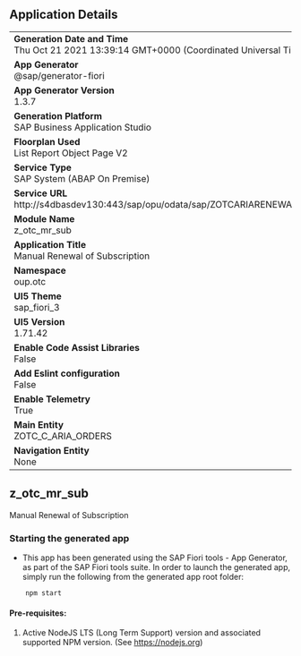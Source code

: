 ## Application Details
|               |
| ------------- |
|**Generation Date and Time**<br>Thu Oct 21 2021 13:39:14 GMT+0000 (Coordinated Universal Time)|
|**App Generator**<br>@sap/generator-fiori|
|**App Generator Version**<br>1.3.7|
|**Generation Platform**<br>SAP Business Application Studio|
|**Floorplan Used**<br>List Report Object Page V2|
|**Service Type**<br>SAP System (ABAP On Premise)|
|**Service URL**<br>http://s4dbasdev130:443/sap/opu/odata/sap/ZOTCARIARENEWAL_SRV/
|**Module Name**<br>z_otc_mr_sub|
|**Application Title**<br>Manual Renewal of Subscription|
|**Namespace**<br>oup.otc|
|**UI5 Theme**<br>sap_fiori_3|
|**UI5 Version**<br>1.71.42|
|**Enable Code Assist Libraries**<br>False|
|**Add Eslint configuration**<br>False|
|**Enable Telemetry**<br>True|
|**Main Entity**<br>ZOTC_C_ARIA_ORDERS|
|**Navigation Entity**<br>None|

## z_otc_mr_sub

Manual Renewal of Subscription

### Starting the generated app

-   This app has been generated using the SAP Fiori tools - App Generator, as part of the SAP Fiori tools suite.  In order to launch the generated app, simply run the following from the generated app root folder:

```
    npm start
```

#### Pre-requisites:

1. Active NodeJS LTS (Long Term Support) version and associated supported NPM version.  (See https://nodejs.org)


